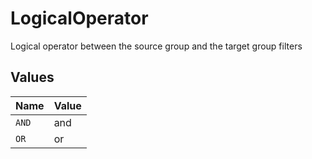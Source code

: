 # LogicalOperator

Logical operator between the source group and the target group filters


## Values

| Name  | Value |
| ----- | ----- |
| `AND` | and   |
| `OR`  | or    |